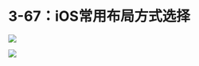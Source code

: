 # 3-67：iOS常用布局方式选择

![](https://gitlab.com/kiriha/my-public-pictures/-/raw/main/pictures/2024/06/23_15_20_59_202406231520572.png)

![](https://gitlab.com/kiriha/my-public-pictures/-/raw/main/pictures/2024/06/23_15_22_32_202406231522905.png)
